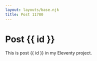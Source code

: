 ```yaml
---
layout: layouts/base.njk
title: Post 11780
---
```


# Post {{ id }}

This is post {{ id }} in my Eleventy project.
